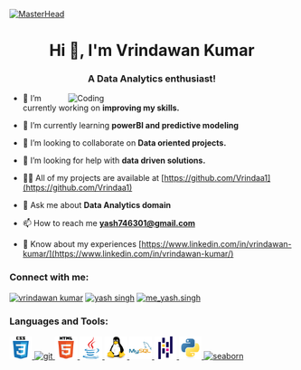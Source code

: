 [![MasterHead](https://grad.uwo.ca/img/programs/mda_Banner.jpg)](https://rishavchanda.io)
<h1 align="center">Hi 👋, I'm Vrindawan Kumar</h1>
<h3 align="center">A Data Analytics enthusiast!</h3>
<img align="right" alt="Coding" width="400" src="https://www.caxsol.com/assets/img/data-analysis.gif">

- 🔭 I’m currently working on **improving my skills.**

- 🌱 I’m currently learning **powerBI and predictive modeling**

- 👯 I’m looking to collaborate on **Data oriented projects.**

- 🤝 I’m looking for help with **data driven solutions.**

- 👨‍💻 All of my projects are available at [https://github.com/Vrindaa1](https://github.com/Vrindaa1)

- 💬 Ask me about **Data Analytics domain**

- 📫 How to reach me **yash746301@gmail.com**

- 📄 Know about my experiences [https://www.linkedin.com/in/vrindawan-kumar/](https://www.linkedin.com/in/vrindawan-kumar/)

<h3 align="left">Connect with me:</h3>
<p align="left">
<a href="https://linkedin.com/in/vrindawan kumar" target="blank"><img align="center" src="https://raw.githubusercontent.com/rahuldkjain/github-profile-readme-generator/master/src/images/icons/Social/linked-in-alt.svg" alt="vrindawan kumar" height="30" width="40" /></a>
<a href="https://fb.com/yash singh" target="blank"><img align="center" src="https://raw.githubusercontent.com/rahuldkjain/github-profile-readme-generator/master/src/images/icons/Social/facebook.svg" alt="yash singh" height="30" width="40" /></a>
<a href="https://instagram.com/me_yash.singh" target="blank"><img align="center" src="https://raw.githubusercontent.com/rahuldkjain/github-profile-readme-generator/master/src/images/icons/Social/instagram.svg" alt="me_yash.singh" height="30" width="40" /></a>
</p>

<h3 align="left">Languages and Tools:</h3>
<p align="left"> <a href="https://www.w3schools.com/css/" target="_blank" rel="noreferrer"> <img src="https://raw.githubusercontent.com/devicons/devicon/master/icons/css3/css3-original-wordmark.svg" alt="css3" width="40" height="40"/> </a> <a href="https://git-scm.com/" target="_blank" rel="noreferrer"> <img src="https://www.vectorlogo.zone/logos/git-scm/git-scm-icon.svg" alt="git" width="40" height="40"/> </a> <a href="https://www.w3.org/html/" target="_blank" rel="noreferrer"> <img src="https://raw.githubusercontent.com/devicons/devicon/master/icons/html5/html5-original-wordmark.svg" alt="html5" width="40" height="40"/> </a> <a href="https://www.java.com" target="_blank" rel="noreferrer"> <img src="https://raw.githubusercontent.com/devicons/devicon/master/icons/java/java-original.svg" alt="java" width="40" height="40"/> </a> <a href="https://www.linux.org/" target="_blank" rel="noreferrer"> <img src="https://raw.githubusercontent.com/devicons/devicon/master/icons/linux/linux-original.svg" alt="linux" width="40" height="40"/> </a> <a href="https://www.mysql.com/" target="_blank" rel="noreferrer"> <img src="https://raw.githubusercontent.com/devicons/devicon/master/icons/mysql/mysql-original-wordmark.svg" alt="mysql" width="40" height="40"/> </a> <a href="https://pandas.pydata.org/" target="_blank" rel="noreferrer"> <img src="https://raw.githubusercontent.com/devicons/devicon/2ae2a900d2f041da66e950e4d48052658d850630/icons/pandas/pandas-original.svg" alt="pandas" width="40" height="40"/> </a> <a href="https://www.python.org" target="_blank" rel="noreferrer"> <img src="https://raw.githubusercontent.com/devicons/devicon/master/icons/python/python-original.svg" alt="python" width="40" height="40"/> </a> <a href="https://seaborn.pydata.org/" target="_blank" rel="noreferrer"> <img src="https://seaborn.pydata.org/_images/logo-mark-lightbg.svg" alt="seaborn" width="40" height="40"/> </a> </p>

